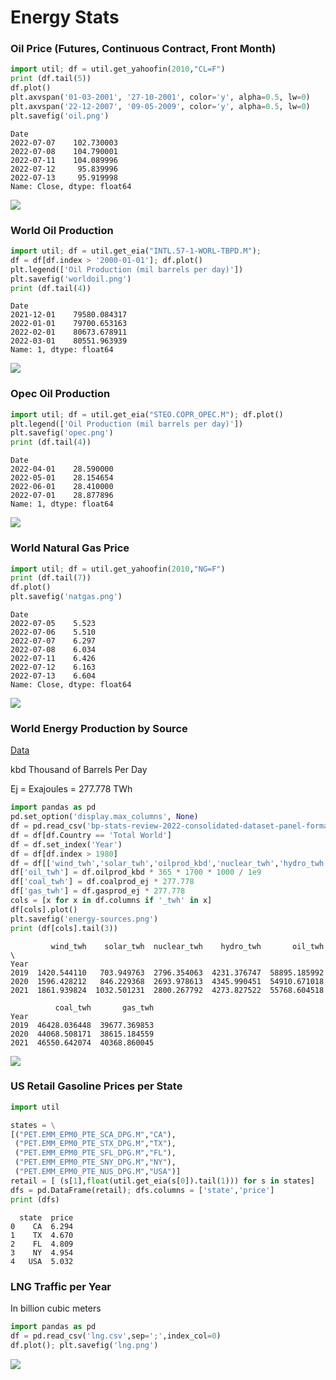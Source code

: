 # Energy Stats

### Oil Price (Futures, Continuous Contract, Front Month)

```python
import util; df = util.get_yahoofin(2010,"CL=F")
print (df.tail(5))
df.plot()
plt.axvspan('01-03-2001', '27-10-2001', color='y', alpha=0.5, lw=0)
plt.axvspan('22-12-2007', '09-05-2009', color='y', alpha=0.5, lw=0)
plt.savefig('oil.png')
```

```text
Date
2022-07-07    102.730003
2022-07-08    104.790001
2022-07-11    104.089996
2022-07-12     95.839996
2022-07-13     95.919998
Name: Close, dtype: float64
```

![](oil.png)

<a name='worldoil'/>

### World Oil Production

<a name="worldoil"></a>

```python
import util; df = util.get_eia("INTL.57-1-WORL-TBPD.M");
df = df[df.index > '2000-01-01']; df.plot()
plt.legend(['Oil Production (mil barrels per day)'])
plt.savefig('worldoil.png')
print (df.tail(4))
```

```text
Date
2021-12-01    79580.084317
2022-01-01    79700.653163
2022-02-01    80673.678911
2022-03-01    80551.963939
Name: 1, dtype: float64
```

![](worldoil.png)

### Opec Oil Production

```python
import util; df = util.get_eia("STEO.COPR_OPEC.M"); df.plot()
plt.legend(['Oil Production (mil barrels per day)'])
plt.savefig('opec.png')
print (df.tail(4))
```

```text
Date
2022-04-01    28.590000
2022-05-01    28.154654
2022-06-01    28.410000
2022-07-01    28.877896
Name: 1, dtype: float64
```

![](opec.png)

<a name="natgas"></a>

### World Natural Gas Price

```python
import util; df = util.get_yahoofin(2010,"NG=F")
print (df.tail(7))
df.plot()
plt.savefig('natgas.png')
```

```text
Date
2022-07-05    5.523
2022-07-06    5.510
2022-07-07    6.297
2022-07-08    6.034
2022-07-11    6.426
2022-07-12    6.163
2022-07-13    6.604
Name: Close, dtype: float64
```

![](natgas.png)

### World Energy Production by Source

<a name='sources'/>

[Data](https://www.bp.com/en/global/corporate/energy-economics/statistical-review-of-world-energy/downloads.html)

kbd Thousand of Barrels Per Day

Ej = Exajoules = 277.778 TWh

```python
import pandas as pd
pd.set_option('display.max_columns', None)
df = pd.read_csv('bp-stats-review-2022-consolidated-dataset-panel-format.csv')
df = df[df.Country == 'Total World']
df = df.set_index('Year')
df = df[df.index > 1980]
df = df[['wind_twh','solar_twh','oilprod_kbd','nuclear_twh','hydro_twh','gasprod_ej','coalprod_ej']]
df['oil_twh'] = df.oilprod_kbd * 365 * 1700 * 1000 / 1e9
df['coal_twh'] = df.coalprod_ej * 277.778 
df['gas_twh'] = df.gasprod_ej * 277.778
cols = [x for x in df.columns if '_twh' in x]
df[cols].plot()
plt.savefig('energy-sources.png')
print (df[cols].tail(3))
```

```text
         wind_twh    solar_twh  nuclear_twh    hydro_twh       oil_twh  \
Year                                                                     
2019  1420.544110   703.949763  2796.354063  4231.376747  58895.185992   
2020  1596.428212   846.229368  2693.978613  4345.990451  54910.671018   
2021  1861.939824  1032.501231  2800.267792  4273.827522  55768.604518   

          coal_twh       gas_twh  
Year                              
2019  46428.036448  39677.369853  
2020  44068.508171  38615.184559  
2021  46550.642074  40368.860045  
```

![](energy-sources.png)

<a name='gasolineState'/>

### US Retail Gasoline Prices per State

```python
import util

states = \
[("PET.EMM_EPM0_PTE_SCA_DPG.M","CA"),
 ("PET.EMM_EPM0_PTE_STX_DPG.M","TX"),
 ("PET.EMM_EPM0_PTE_SFL_DPG.M","FL"),
 ("PET.EMM_EPM0_PTE_SNY_DPG.M","NY"),
 ("PET.EMM_EPM0_PTE_NUS_DPG.M","USA")]
retail = [ (s[1],float(util.get_eia(s[0]).tail(1))) for s in states]
dfs = pd.DataFrame(retail); dfs.columns = ['state','price']
print (dfs)
```

```text
  state  price
0    CA  6.294
1    TX  4.670
2    FL  4.809
3    NY  4.954
4   USA  5.032
```

<a name='lng'/>

### LNG Traffic per Year

In billion cubic meters 

```python
import pandas as pd
df = pd.read_csv('lng.csv',sep=';',index_col=0)
df.plot(); plt.savefig('lng.png')
```

![](lng.png)

